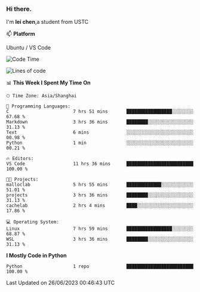 ### Hi there.
I'm **lei chen**,a student from USTC

📫 **Platform**

Ubuntu / VS Code

<!--START_SECTION:waka-->
![Code Time](http://img.shields.io/badge/Code%20Time-97%20hrs%2032%20mins-blue)

![Lines of code](https://img.shields.io/badge/From%20Hello%20World%20I%27ve%20Written-0%20lines%20of%20code-blue)

📊 **This Week I Spent My Time On** 

```text
🕑︎ Time Zone: Asia/Shanghai

💬 Programming Languages: 
C                        7 hrs 51 mins       █████████████████░░░░░░░░   67.68 % 
Markdown                 3 hrs 36 mins       ████████░░░░░░░░░░░░░░░░░   31.13 % 
Text                     6 mins              ░░░░░░░░░░░░░░░░░░░░░░░░░   00.98 % 
Python                   1 min               ░░░░░░░░░░░░░░░░░░░░░░░░░   00.21 % 

🔥 Editors: 
VS Code                  11 hrs 36 mins      █████████████████████████   100.00 % 

🐱‍💻 Projects: 
malloclab                5 hrs 55 mins       █████████████░░░░░░░░░░░░   51.01 % 
projects                 3 hrs 36 mins       ████████░░░░░░░░░░░░░░░░░   31.13 % 
cachelab                 2 hrs 4 mins        ████░░░░░░░░░░░░░░░░░░░░░   17.86 % 

💻 Operating System: 
Linux                    7 hrs 59 mins       █████████████████░░░░░░░░   68.87 % 
WSL                      3 hrs 36 mins       ████████░░░░░░░░░░░░░░░░░   31.13 % 
```

**I Mostly Code in Python** 

```text
Python                   1 repo              █████████████████████████   100.00 % 
```




 Last Updated on 26/06/2023 00:46:43 UTC
<!--END_SECTION:waka-->
